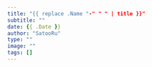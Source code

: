 ```yaml
---
title: "{{ replace .Name "-" " " | title }}"
subtitle: ""
date: {{ .Date }}
author: "SatooRu"
type: ""
image: ""
tags: []
---
```

